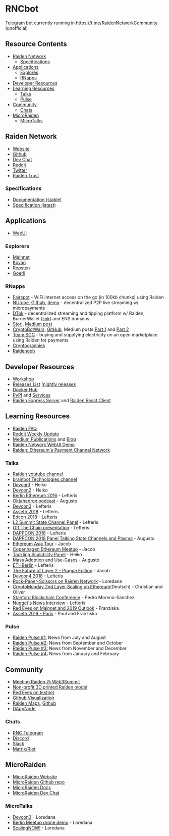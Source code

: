 # RNCbot
[Telegram bot](https://t.me/RaidenInfoBot) currently running in https://t.me/RaidenNetworkCommunity (unofficial)

## Resource Contents

- [Raiden Network](#raiden-network)
  - [Specifications](#specifications)
- [Applications](#applications)
  - [Explores](#explorers)
  - [RNapps](#rnapps)
- [Developer Resources](#developer-resources)
- [Learning Resources](#learning-resources)
  - [Talks](#talks)
  - [Pulse](#pulse)
- [Community](#community)
  - [Chats](#irc)
- [MicroRaiden](#microraiden)
  - [MicroTalks](#microtalks)


## Raiden Network

- [Website](https://raiden.network/)
- [Github](https://github.com/raiden-network/)
- [Dev Chat](https://gitter.im/raiden-network/raiden)
- [Reddit](https://www.reddit.com/r/raidennetwork)
- [Twitter](https://twitter.com/raiden_network)
- [Raiden Trust](https://www.raidentrust.li/)

### Specifications

- [Documentation (stable)](https://raiden-network.readthedocs.io/en/stable/)
- [Specification (latest)](https://media.readthedocs.org/pdf/raiden-network-specification/latest/raiden-network-specification.pdf)

## Applications

- [WebUI](https://github.com/raiden-network/webui)

### Explorers

- [Mainnet](https://explorer.raiden.network)
- [Kovan](https://kovan.explorer.raiden.network)
- [Ropsten](https://ropsten.explorer.raiden.network)
- [Goerli](https://goerli.explorer.raiden.network)

### RNapps

- [Fairspot](https://github.com/ilinzweilin/ethCapeTown) - WiFi internet access on the go (in 100kb chunks) using Raiden
- [NUtube](https://nutube.network/#/), [Github](https://github.com/CryptoManiacsZone/nuTube.network), [demo](https://www.youtube.com/watch?v=Tx-j0TubY7k) - decentralized P2P live streaming w/ micropayments
- [DTok](https://github.com/ethcapetown/burner-wallet/tree/dtok-raiden) - decentralized streaming and tipping platform w/ Raiden, BurnerWallet ([link](https://github.com/austintgriffith/burner-wallet)) and ENS domains
- [Storj](https://github.com/stefanbenten/raiden-on-storj), [Medium post](https://storj.io/blog/2018/12/taking-payments-to-the-next-level-with-raiden/)
- [CryptoBotWars](https://cryptoplayer.one), [GitHub](https://github.com/cryptoplayerone/cryptobotwars), Medium posts [Part 1](https://medium.com/@loredana.cirstea/cryptobotwars-or-how-to-build-shitty-demos-and-why-19b5ecf60c76) and [Part 2](https://medium.com/@loredana.cirstea/cryptobotwars-part-2-conclusions-ebde6fa716f6)
- [Team SCG](https://github.com/StupidCatGentlemen/Ether) - buying and supplying electricity on an open marketplace using Raiden for payments.
- [Cryptogrannies](https://github.com/swops-io/ETHSingapore-project)
- [Raidenooh](https://github.com/pisuthd/raiden-dooh)

## Developer Resources

- [Workshop](https://workshop.raiden.network)
- [Releases List](https://github.com/raiden-network/raiden/releases) ([nightly releases](https://raiden-nightlies.ams3.digitaloceanspaces.com/index.html)
- [Docker Hub](https://hub.docker.com/r/raidennetwork/raiden)
- [PyPI](https://pypi.org/project/raiden/) and [Services](https://pypi.org/project/raiden-services/)
- [Raiden Express Server](https://github.com/TarCode/raiden-express-server) and [Raiden React Client](https://github.com/TarCode/raiden-react-client)

## Learning Resources

- [Raiden FAQ](https://raiden.network/faq.html)
- [Reddit Weekly Update](https://www.reddit.com/r/raidennetwork/search?q=GIT&restrict_sr=1&sort=new)
- [Medium Publications](https://medium.com/@raiden_network) and [Blog](https://medium.com/raiden-network)
- [Raiden Network WebUI Demo](https://youtu.be/ASWeFdHDK-E) 
- [Raiden: Ethereum's Payment Channel Network](https://medium.com/@surferfc/raiden-ethereums-payment-channel-network-acc6e5c709b0)

### Talks

- [Raiden youtube channel](https://youtube.com/channel/UCoUP_hnjUddEvbxmtNCcApg) 
- [brainbot Technologies channel](https://youtube.com/channel/UCAfSoSy9FK5UqlSxqcsQElA/videos) 
- [Devcon1](https://youtu.be/h791zjvf3uQ) - Heiko 
- [Devcon2](https://youtu.be/4igFqFqQga4) - Heiko 
- [Berlin Ethereum 2016](https://youtu.be/JuVP4iDVkoQ) - Lefteris 
- [Oktahedron podcast](https://oktahedron.diskordia.org/?podcast=oh007-raiden#t=1:56.687) - Augusto 
- [Devcon3](https://youtu.be/00RPE96LRVM) - Lefteris 
- [Asseth 2018](https://youtu.be/93qOwUSj4PQ) - Lefteris 
- [Edcon 2018](https://youtu.be/VsZuDJMmVPY?t=7h45m51s) - Lefteris 
- [L2 Summit State Channel Panel](https://youtu.be/jzoS0tPUAiQ?t=2h10m9s) - Lefteris 
- [Off The Chain presentation](https://youtu.be/8Duil4pLzhI) - Lefteris 
- [DAPPCON 2018](https://youtu.be/hSMIpl6e_Ow) - Lefteris 
- [DAPPCON 2018 Panel Talking State Channels and Plasma](https://youtu.be/zmS0i3ZQZak) - Augusto 
- [Ethereum Asia Tour](https://youtu.be/MI5vgqq1hzA) - Jacob 
- [Copenhagen Ethereum Meetup](https://youtu.be/arecj2vyjlE) - Jacob 
- [Tackling Scalability Panel](https://youtu.be/AH2g-KpPk7w) - Heiko 
- [Mass Adoption and Use-Cases](https://youtu.be/GrWqRVDOC4M) - Augusto 
- [ETHBerlin](https://view.ly/v/MrLm3vSB1XEK) - Lefteris 
- [The Future of Layer 2 - Prague Edition](https://youtu.be/htyJrK9VuCc) - Jacob 
- [Devcon4 2018](https://youtu.be/v9UQlE2We50) - Lefteris 
- [Rock-Paper-Scissors on Raiden Network](https://youtu.be/Mv6Ukdu0Xso) - Loredana 
- [CryptoMonday 2nd Layer Scaling on Ethereum](https://youtu.be/piT0GeE7Rw4)(Deutsch) - Christian and Oliver 
- [Stanford Blockchain Conference](https://youtu.be/_irp4Jx0qjM) - Pedro Moreno-Sanchez 
- [Nugget's News Interview](https://youtu.be/Cp8hprIjJHc) - Lefteris 
- [Red Eyes on Mainnet and 2019 Outlook](https://youtu.be/g7hgGWl8vb0) - Franziska 
- [Asseth 2019 - Paris](https://youtu.be/pN2jEgH1Nbs) - Paul and Franziska

### Pulse

- [Raiden Pulse #1:](https://medium.com/raiden-network/raiden-pulse-1-news-from-july-and-august-423fae4e9d3e) News from July and August 
- [Raiden Pulse #2:](https://medium.com/raiden-network/raiden-pulse-2-news-from-september-and-october-6a6c6be8ad67) News from September and October 
- [Raiden Pulse #3:](https://medium.com/raiden-network/raiden-pulse-3-news-from-november-and-december-dd0da04961d3) News from November and December 
- [Raiden Pulse #4:](https://medium.com/raiden-network/raiden-pulse-4-news-from-january-and-february-a25dbee298de) News from January and February

## Community

- [Meeting Raiden @ Web3Summit](http://reddit.com/r/raidennetwork/comments/9red2i/meeting_raiden_web3summit/)
- [Non-profit 3D printed Raiden model](https://www.shapeways.com/shops/raiden)
- [Red Eyes on testnet](https://youtu.be/RpaAS64dI6k)
- [Github Visualization](https://youtu.be/xqxTGF--Bhk)
- [Raiden Maps](https://medium.com/raiden-map/raiden-map-mockups-5586082693bf), [Github](https://github.com/raiden-map)
- [DAppNode](https://twitter.com/raiden_network/status/1113492536285433860)

### Chats

- [RNC Telegram](https://t.me/RaidenNetworkCommunity)
- [Discord](https://discord.gg/zZjYJ6e)
- [Slack](https://join.slack.com/t/raidencommunity/shared_invite/enQtNTQwMTM5MjY4MTQ4LTBlOTQzMjUyOGFkMTgwOGQyMmMyNTE0MmI0YmI4OTQ5MjY3N2FkYTVlNWRkODdkNmIwMWQzZDBjODAyZGFhOWI)
- [Matrix/Riot](https://riot.im/app/#/room/#raidencommunity:matrix.org)

## MicroRaiden
- [MicroRaiden Website](https://micro.raiden.network/)
- [MicroRaiden Github repo](https://github.com/raiden-network/microraiden)
- [MicroRaiden Docs](https://microraiden.readthedocs.io/en/docs-develop/)
- [MicroRaiden Dev Chat](https://gitter.im/raiden-network/microraiden)

### MicroTalks
- [Devcon3](https://youtu.be/yx0__aFvjzk?t=9m35s) - Loredana
- [Berlin Meetup drone demo](https://youtube.com/watch?v=E6CIgJPxgpQ) - Loredana
- [ScalingNOW!](https://youtu.be/81gK-5qLFeg) - Loredana
